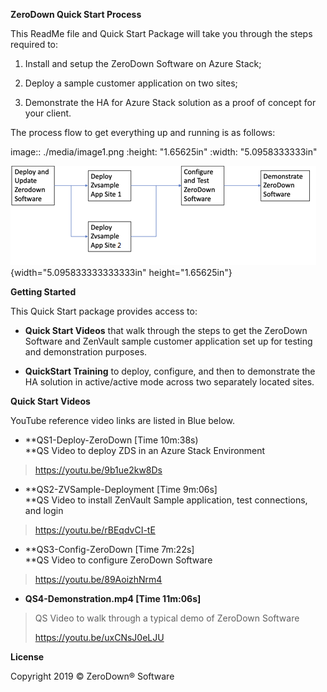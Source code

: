 **ZeroDown Quick Start Process**

This ReadMe file and Quick Start Package will take you through the steps
required to:

1.  Install and setup the ZeroDown Software on Azure Stack;

2.  Deploy a sample customer application on two sites;

3.  Demonstrate the HA for Azure Stack solution as a proof of concept
    for your client.

The process flow to get everything up and running is as follows:


image:: ./media/image1.png
  :height: "1.65625in"
  :width: "5.0958333333in"



![](./media/image1.png){width="5.095833333333333in" height="1.65625in"}


**Getting Started**

This Quick Start package provides access to:

-   **Quick Start Videos** that walk through the steps to get the
    ZeroDown Software and ZenVault sample customer application set up
    for testing and demonstration purposes.

-   **QuickStart Training** to deploy, configure, and then to
    demonstrate the HA solution in active/active mode across two
    separately located sites.

**Quick Start Videos**

YouTube reference video links are listed in Blue below.

-   **QS1-Deploy-ZeroDown \[Time 10m:38s)\
    **QS Video to deploy ZDS in an Azure Stack Environment

> <https://youtu.be/9b1ue2kw8Ds>

-   **QS2-ZVSample-Deployment \[Time 9m:06s\]\
    **QS Video to install ZenVault Sample application, test connections,
    and login

> <https://youtu.be/rBEqdvCI-tE>

-   **QS3-Config-ZeroDown \[Time 7m:22s\]\
    **QS Video to configure ZeroDown Software

> <https://youtu.be/89AoizhNrm4>

-   **QS4-Demonstration.mp4 \[Time 11m:06s\]**

> QS Video to walk through a typical demo of ZeroDown Software
>
> <https://youtu.be/uxCNsJ0eLJU>

**License**

Copyright 2019 © ZeroDown® Software
